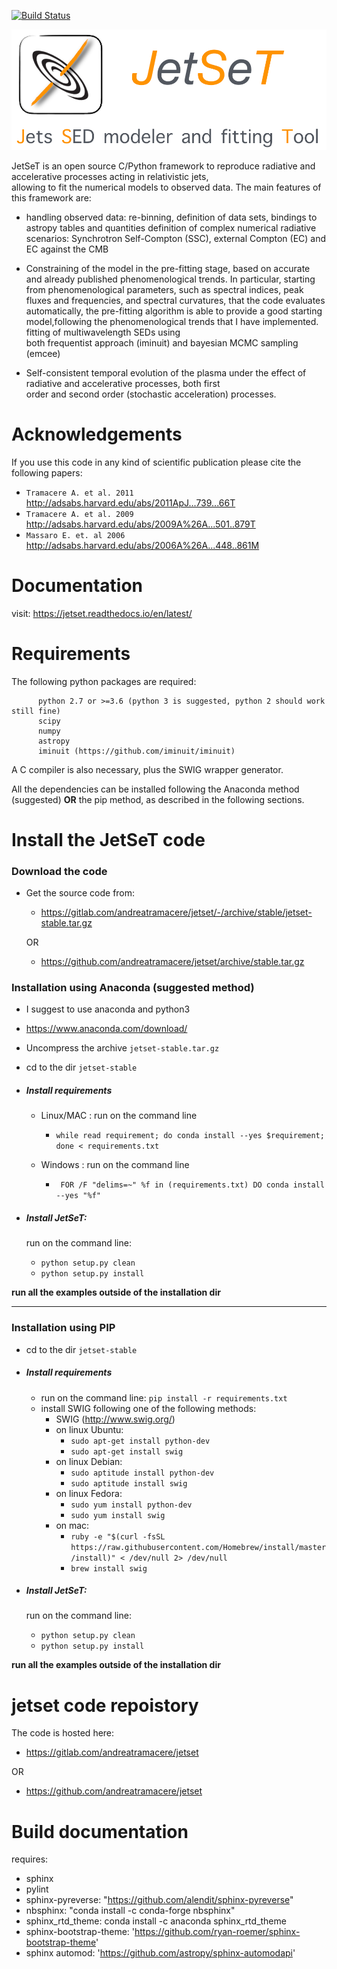 [![Build Status](https://travis-ci.org/andreatramacere/jetset.svg?branch=py23)](https://travis-ci.org/andreatramacere/jetset)

![img](./logo/logo_large.png)


JetSeT is  an open source  C/Python   framework  to reproduce radiative and accelerative processes acting in relativistic jets,  
allowing to fit the numerical models to observed data. The main features of this framework are: 

 * handling observed data: re-binning, definition of data sets, bindings to astropy tables and quantities
   definition of complex numerical radiative scenarios: Synchrotron Self-Compton (SSC), external Compton (EC) and EC 
   against the CMB 
 
 * Constraining of the model in the pre-fitting stage, based on accurate  and already published phenomenological trends. 
   In particular, starting from phenomenological parameters, such as spectral indices, peak fluxes and frequencies, and 
   spectral  curvatures, that the code evaluates automatically, the pre-fitting algorithm is able to provide a good 
   starting model,following the phenomenological trends that I have implemented. fitting of multiwavelength SEDs using  
   both frequentist approach (iminuit) and bayesian MCMC sampling (emcee)
 
 * Self-consistent temporal evolution of the plasma under the effect of radiative and accelerative processes, both first  
   order and second order (stochastic acceleration) processes.



# Acknowledgements

If you use this code in any kind of scientific publication please cite the following papers:

* `Tramacere A. et al. 2011` http://adsabs.harvard.edu/abs/2011ApJ...739...66T
* `Tramacere A. et al. 2009` http://adsabs.harvard.edu/abs/2009A%26A...501..879T
* `Massaro E. et. al 2006`   http://adsabs.harvard.edu/abs/2006A%26A...448..861M

# Documentation
visit: https://jetset.readthedocs.io/en/latest/

#  Requirements
The following python packages are required:

          python 2.7 or >=3.6 (python 3 is suggested, python 2 should work still fine)
          scipy
          numpy
          astropy
          iminuit (https://github.com/iminuit/iminuit)
         


A C compiler is also necessary, plus the SWIG wrapper generator.

All the dependencies can be installed following the Anaconda method 
(suggested) **OR** the pip method, as described in the following sections.



# Install the JetSeT code

### Download the code
   - Get the source code from: 
     - https://gitlab.com/andreatramacere/jetset/-/archive/stable/jetset-stable.tar.gz

     OR

     - https://github.com/andreatramacere/jetset/archive/stable.tar.gz
     
 
### Installation using Anaconda (suggested method)
 - I suggest to use anaconda and python3
 - https://www.anaconda.com/download/
 
 - Uncompress the  archive  `jetset-stable.tar.gz`
 - cd to  the dir `jetset-stable`


 - ##### Install requirements 
  
    * Linux/MAC : run on the command line
        - `while read requirement; do conda install --yes $requirement; done < requirements.txt`
     
    * Windows   : run on the command line
        - ` FOR /F "delims=~" %f in (requirements.txt) DO conda install --yes "%f"`

 - ##### Install JetSeT: 
   run on the command line: 
     * `python setup.py clean`
     * `python setup.py install`

**run all the examples outside of the installation dir**

---------
### Installation using PIP 
 - cd to  the dir `jetset-stable`
 - ##### Install requirements 
    - run on the command line: `pip install -r requirements.txt `
    - install SWIG following one of the following methods:
        - SWIG (http://www.swig.org/)
        - on linux Ubuntu:
            - `sudo apt-get install python-dev`
            - `sudo apt-get install swig`
         - on linux Debian:
            - `sudo aptitude install python-dev`
            - `sudo aptitude install swig`
         - on linux Fedora:
            - `sudo yum install python-dev`
            - `sudo yum install swig`
         - on mac:
            - `ruby -e "$(curl -fsSL https://raw.githubusercontent.com/Homebrew/install/master/install)" < /dev/null 2> /dev/null`
            - `brew install swig`
     

- ##### Install JetSeT: 
   run on the command line: 
     * `python setup.py clean`
     * `python setup.py install`


**run all the examples outside of the installation dir**




# jetset code repoistory

The code is hosted here: 
 - https://gitlab.com/andreatramacere/jetset
 
 OR
 
 -  https://github.com/andreatramacere/jetset
 




# Build documentation

 requires: 
    
 - sphinx
 - pylint
 - sphinx-pyreverse: "https://github.com/alendit/sphinx-pyreverse"
 - nbsphinx: "conda install -c conda-forge nbsphinx"
 - sphinx_rtd_theme: conda install -c anaconda sphinx_rtd_theme 
 - sphinx-bootstrap-theme: 'https://github.com/ryan-roemer/sphinx-bootstrap-theme'
 - sphinx automod: 'https://github.com/astropy/sphinx-automodapi'    
 
 
 

